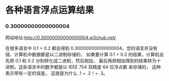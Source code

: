 # 各种语言浮点运算结果

### 0.30000000000000004

网站地址:http://0.30000000000000004.w3chub.net/

在很多语言中 0.1 + 0.2 都会得到 0.30000000000000004，您的语言并没有错，计算机中数据都是以二进制存储的， 如果要计算 0.1 + 0.2 的结果，计算机会先把 0.1 和 0.2 分别转化成二进制，然后相加， 最后再把相加得到的结果转为十进制，这些语言中的数字都是以 IEEE 754 双精度 64 位浮点数 来存储的， 这种表示带有一定的误差。
这就是为什么 .1 + .2！= .3。



